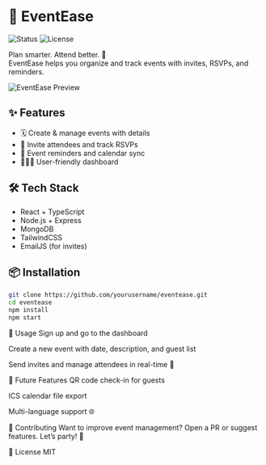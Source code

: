 # 🎉 EventEase

![Status](https://img.shields.io/badge/status-beta-orange) ![License](https://img.shields.io/badge/license-MIT-blue.svg)

Plan smarter. Attend better. 🎊  
EventEase helps you organize and track events with invites, RSVPs, and reminders.

![EventEase Preview](https://via.placeholder.com/800x400.png?text=EventEase+App)

## ✨ Features
- 🗓️ Create & manage events with details
- 📩 Invite attendees and track RSVPs
- 🔔 Event reminders and calendar sync
- 🧑‍🤝‍🧑 User-friendly dashboard

## 🛠 Tech Stack
- React + TypeScript
- Node.js + Express
- MongoDB
- TailwindCSS
- EmailJS (for invites)

## 📦 Installation
```bash
git clone https://github.com/yourusername/eventease.git
cd eventease
npm install
npm start
```

🚀 Usage
Sign up and go to the dashboard

Create a new event with date, description, and guest list

Send invites and manage attendees in real-time 🎯

🔮 Future Features
QR code check-in for guests

ICS calendar file export

Multi-language support 🌐

🤝 Contributing
Want to improve event management? Open a PR or suggest features. Let’s party! 🎈

📜 License
MIT


